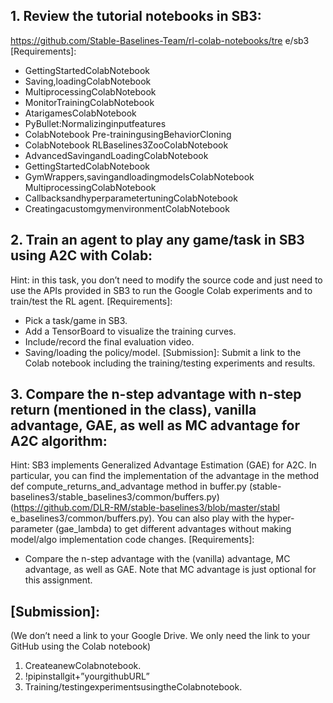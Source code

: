 ## 1. Review the tutorial notebooks in SB3:
https://github.com/Stable-Baselines-Team/rl-colab-notebooks/tre e/sb3
[Requirements]:
- GettingStartedColabNotebook 
- Saving,loadingColabNotebook
- MultiprocessingColabNotebook
- MonitorTrainingColabNotebook
- AtarigamesColabNotebook
- PyBullet:Normalizinginputfeatures
- ColabNotebook Pre-trainingusingBehaviorCloning
- ColabNotebook RLBaselines3ZooColabNotebook
- AdvancedSavingandLoadingColabNotebook
- GettingStartedColabNotebook
- GymWrappers,savingandloadingmodelsColabNotebook MultiprocessingColabNotebook
- CallbacksandhyperparametertuningColabNotebook
- CreatingacustomgymenvironmentColabNotebook

## 2. Train an agent to play any game/task in SB3 using A2C with Colab:
Hint: in this task, you don’t need to modify the source code and just need to use the APIs provided in SB3 to run the Google Colab experiments and to train/test the RL agent.
[Requirements]:
- Pick a task/game in SB3.
- Add a TensorBoard to visualize the training curves.
- Include/record the final evaluation video.
- Saving/loading the policy/model.
[Submission]:
Submit a link to the Colab notebook including the training/testing experiments and results.

## 3. Compare the n-step advantage with n-step return (mentioned in the class), vanilla advantage, GAE, as well as MC advantage for A2C algorithm:
Hint: SB3 implements Generalized Advantage Estimation (GAE) for A2C. In particular, you can find the implementation of the advantage in the method def compute_returns_and_advantage method in buffer.py (stable-baselines3/stable_baselines3/common/buffers.py) (https://github.com/DLR-RM/stable-baselines3/blob/master/stabl e_baselines3/common/buffers.py). You can also play with the hyper-parameter (gae_lambda) to get different advantages without making model/algo implementation code changes. [Requirements]:
- Compare the n-step advantage with the (vanilla) advantage, MC advantage, as well as GAE. Note that MC advantage is just optional for this assignment.

## [Submission]:
(We don’t need a link to your Google Drive. We only need the link to your GitHub using the Colab notebook)
1. CreateanewColabnotebook.
2. !pipinstallgit+”yourgithubURL”
3. Training/testingexperimentsusingtheColabnotebook.
